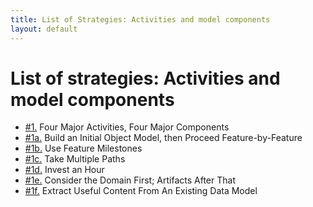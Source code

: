 ```yaml
---
title: List of Strategies: Activities and model components
layout: default
---
```




# List of strategies: Activities and model components 

*  [#1.](./guiding-the-effort-with-major-activities-and-components.html) Four Major Activities, Four Major Components
*  [#1a.](./guiding-the-effort-with-major-activities-and-components.html) Build an Initial Object Model, then Proceed Feature-by-Feature
*  [#1b.](./guiding-the-effort-with-major-activities-and-components.html) Use Feature Milestones
*  [#1c.](./guiding-the-effort-with-major-activities-and-components.html) Take Multiple Paths
*  [#1d.](./guiding-the-effort-with-major-activities-and-components.html) Invest an Hour
*  [#1e.](./guiding-the-effort-with-major-activities-and-components.html) Consider the Domain First; Artifacts After That
*  [#1f.](./guiding-the-effort-with-major-activities-and-components.html) Extract Useful Content From An Existing Data Model


